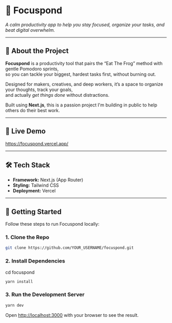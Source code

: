 # 🧠 Focuspond

_A calm productivity app to help you stay focused, organize your tasks, and beat digital overwhelm._

---

## 📖 About the Project

**Focuspond** is a productivity tool that pairs the “Eat The Frog” method with gentle Pomodoro sprints,  
so you can tackle your biggest, hardest tasks first, without burning out.

Designed for makers, creatives, and deep workers, it’s a space to organize your thoughts, track your goals,  
and actually _get things done_ without distractions.

Built using **Next.js**, this is a passion project I'm building in public to help others do their best work.

---

## 🔗 Live Demo

https://focuspond.vercel.app/

---

<!-- ## 📸 Screenshots -->

<!-- Add screenshots here when you have UI ready -->
<!-- Example:
![Homepage](./screenshots/homepage.png)
![Task View](./screenshots/tasks.png) -->

<!-- ---

## ✨ Features

- [x] Landing page with app overview
- [ ] User authentication (sign up, login)
- [ ] Task creation and editing
- [ ] Focus mode (distraction-free timer)
- [ ] Task categories and priorities
- [ ] Dark mode
- [ ] Mobile responsiveness

--- -->

## 🛠️ Tech Stack

- **Framework:** Next.js (App Router)
- **Styling:** Tailwind CSS
  <!-- - **State Management:** React Hooks -->
  <!-- - **Auth:** TBD (e.g., Clerk, NextAuth, Firebase) -->
  <!-- - **Database:** TBD (e.g., Supabase, MongoDB, Planetscale) -->
- **Deployment:** Vercel

---

## 🚀 Getting Started

Follow these steps to run Focuspond locally:

### 1. Clone the Repo

```bash
git clone https://github.com/YOUR_USERNAME/focuspond.git
```

### 2. Install Dependencies

cd focuspond

```bash
yarn install
```

### 3. Run the Development Server

```bash
yarn dev
```

Open [http://localhost:3000](http://localhost:3000) with your browser to see the result.

<!-- 🧭 Roadmap
 Finish core task management

 Add Pomodoro/focus timer

 Notifications/reminders

 Custom dashboard for productivity stats

 Full mobile experience

 Polish and deploy MVP

 Collect feedback and iterate

📬 Contact
Chiamaka Lilian
Let’s connect on LinkedIn
Follow the project on Twitter/X -->

<!-- 📄 License
 All rights reserved. -->
